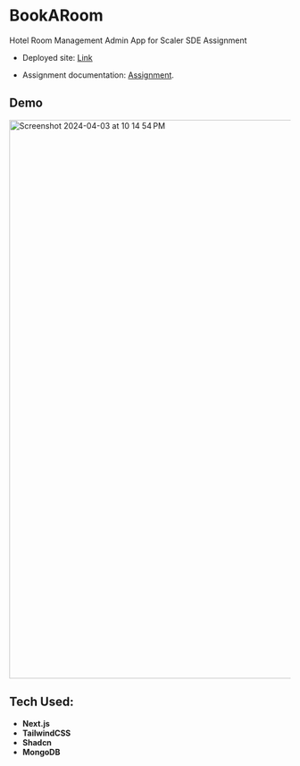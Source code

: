 # BookARoom

Hotel Room Management Admin App for Scaler SDE Assignment

- Deployed site: [Link](https://bookaroom-three.vercel.app/)

- Assignment documentation: [Assignment](https://docs.google.com/document/d/1f1Ru4AQG4DMkrJiCYfAhDtM8Nwd7wOJuA1HDLeRZOAc/edit).

##  Demo

<img width="1000" alt="Screenshot 2024-04-03 at 10 14 54 PM" src="https://github.com/Dksie09/bookaroom/assets/91268240/dc53f39d-781b-4155-9f0e-b871f0d8c084">

##  Tech Used:

- **Next.js**
- **TailwindCSS**
- **Shadcn**
- **MongoDB**


